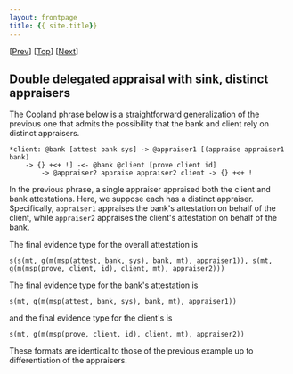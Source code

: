 ```yaml
---
layout: frontpage
title: {{ site.title}}
---
```


\[[Prev](cba_bc_check_appraise_sink.md)\] \[[Top](../delegated.md)\] \[[Next](cbaa_bc_check_appraise_sink_ps.md)\]

## Double delegated appraisal with sink, distinct appraisers

The Copland phrase below is a straightforward generalization of the
previous one that admits the possibility that the bank and client rely
on distinct appraisers.

```
*client: @bank [attest bank sys] -> @appraiser1 [(appraise appraiser1 bank)
    -> {} +<+ !] -<- @bank @client [prove client id]
        -> @appraiser2 appraise appraiser2 client -> {} +<+ !
```

In the previous phrase, a single appraiser appraised both the client
and bank attestations.  Here, we suppose each has a distinct
appraiser.  Specifically, `appraiser1` appraises the bank's
attestation on behalf of the client, while `appraiser2` appraises the
client's attestation on behalf of the bank.

The final evidence type for the overall attestation is

    s(s(mt, g(m(msp(attest, bank, sys), bank, mt), appraiser1)), s(mt, g(m(msp(prove, client, id), client, mt), appraiser2)))

The final evidence type for the bank's attestation is

    s(mt, g(m(msp(attest, bank, sys), bank, mt), appraiser1))

and the final evidence type for the client's is

    s(mt, g(m(msp(prove, client, id), client, mt), appraiser2))

These formats are identical to those of the previous example up to
differentiation of the appraisers.
